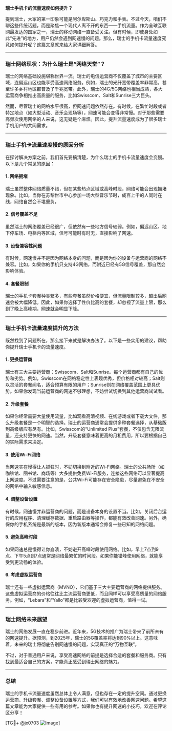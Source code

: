 **瑞士手机卡的流量速度如何提升？**

提到瑞士，大家的第一印象可能是阿尔卑斯山、巧克力和手表。不过今天，咱们不聊这些传统话题，而是聚焦一个现代人离不开的东西——手机流量。作为全球互联网最发达的国家之一，瑞士的移动网络一直备受关注。但有时候，即使身处如此“先进”的地方，用户仍然会遇到网速慢的问题。那么，瑞士的手机卡流量速度究竟如何提升呢？这篇文章就来给大家详细解答。

---

### **瑞士网络现状：为什么瑞士是“网络天堂”？**

瑞士的网络基础设施堪称世界一流。瑞士的电信运营商不仅覆盖了城市的主要区域，连偏远山区也能享受高速网络服务。例如，瑞士的光纤宽带覆盖率非常高，甚至许多乡村地区都普及了千兆宽带。此外，瑞士的4G/5G网络也相当成熟，各大运营商争相推出高质量的服务，比如Swisscom、Salt和Sunrise三大巨头。

然而，尽管瑞士的网络水平很高，但网速问题依然存在。有时候，在繁忙时段或者特定地点（如大型活动、音乐会现场等），网速可能会变得非常慢。对于那些需要高频次使用网络的人来说，这无疑是个麻烦。因此，提升流量速度成为了很多瑞士手机用户的共同需求。

---

### **瑞士手机卡流量速度慢的原因分析**

在探讨解决方案之前，我们首先要搞清楚，为什么瑞士的手机卡流量速度会变慢。以下是几个常见的原因：

#### **1. 网络拥堵**
瑞士虽然整体网络质量不错，但在某些热点区域或高峰时段，网络可能会出现拥堵现象。比如，当你在苏黎世市中心参加一场大型音乐节时，成百上千的人同时在线，网络自然会不堪重负。

#### **2. 信号覆盖不足**
虽然瑞士的网络覆盖已经很广，但依然有一些地方信号较弱。例如，偏远山区、地下停车场、电梯内等区域，信号可能时有时无，直接影响了网速。

#### **3. 设备兼容性问题**
有时候，网速慢并不是因为网络本身的问题，而是因为你的设备与运营商的网络不兼容。比如，如果你的手机只支持4G网络，而附近已经有5G信号覆盖，那自然会影响体验。

#### **4. 套餐限制**
瑞士的手机卡套餐种类繁多，有些套餐虽然价格便宜，但流量限制较多，超出后网速会被大幅降低。因此，如果你选择了性价比高的套餐，却忽视了流量上限，那么到了晚上高峰期，网速就会明显下降。

---

### **瑞士手机卡流量速度提升的方法**

既然找到了问题所在，那么接下来就是解决办法了。以下是一些实用的建议，帮助你提升瑞士手机卡的流量速度。

#### **1. 更换运营商**
瑞士有三大主要运营商：Swisscom、Salt和Sunrise。每个运营商都有自己的优势和劣势。例如，Swisscom在网络稳定性上表现优秀，但价格相对较高；Salt则以灵活的套餐闻名，适合预算有限的用户；Sunrise则在网络覆盖范围上更具优势。如果你发现当前运营商的网速不够理想，不妨尝试切换到其他运营商试试看。

#### **2. 升级套餐**
如果你经常需要大量使用流量，比如观看高清视频、在线游戏或者下载大文件，那么升级套餐是一个明智的选择。瑞士的运营商通常会提供多种套餐选择，从基础版到高级版应有尽有。比如，Swisscom的“Unlimited Plus”套餐，不仅包含无限流量，还支持更快的网速。当然，升级套餐意味着更高的月租费用，所以要根据自己的实际需求来决定。

#### **3. 使用Wi-Fi网络**
当网速实在慢得让人抓狂时，不妨切换到附近的Wi-Fi网络。瑞士的公共场所（如咖啡馆、图书馆、商场等）大多提供免费Wi-Fi服务，连接这些网络可以显著提高上网速度。不过需要注意的是，公共Wi-Fi可能存在安全隐患，尽量避免在不安全的网络中输入敏感信息。

#### **4. 调整设备设置**
有时候，网速慢并非运营商的问题，而是设备本身的设置不当。比如，关闭后台运行的应用程序、清理缓存数据、重启路由器等操作，都能有效改善网速。另外，确保你的手机系统是最新的版本，因为新版本通常会修复一些已知的网络问题。

#### **5. 避免高峰时段**
如果网速总是慢得让你崩溃，不妨避开高峰时段使用网络。比如，早上7点到9点、下午5点到7点通常是网络最繁忙的时间段。如果你能错峰使用网络，就能享受到更流畅的体验。

#### **6. 考虑虚拟运营商**
瑞士还有一些虚拟运营商（MVNO），它们基于三大主要运营商的网络提供服务。这些虚拟运营商的价格往往比主流运营商更低，而且同样可以享受高质量的网络服务。例如，“Lebara”和“Yallo”都是比较受欢迎的虚拟运营商，值得一试。

---

### **瑞士网络未来展望**

瑞士的网络发展一直在稳步前进。近年来，5G技术的推广为瑞士带来了前所未有的网速提升。据预测，到2025年，瑞士的5G覆盖率将达到90%以上。这意味着，未来的瑞士将彻底告别网速慢的问题，实现真正的“万物互联”。

不过，对于普通用户来说，享受高速网络的前提是选择合适的套餐和服务商。只有找到最适合自己的方案，才能真正感受到瑞士网络的魅力。

---

### **总结**

瑞士的手机卡流量速度虽然总体上令人满意，但也存在一定的提升空间。通过更换运营商、升级套餐、调整设备设置等方式，我们可以有效地改善网速问题。希望这篇文章能为大家提供一些有用的参考。如果你也有提升网速的小技巧，欢迎在评论区分享！

[TG💪+ @jx0703 ![Image](https://github.com/user-attachments/assets/dbca1d08-cadb-493c-b0ec-ad6f7a83f270)]